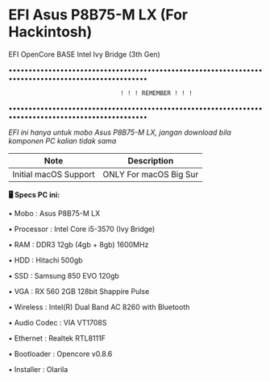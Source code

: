 # EFI Asus P8B75-M LX (For Hackintosh)
EFI OpenCore BASE Intel Ivy Bridge (3th Gen)

•••••••••••••••••••••••••••••••••••••••••••••••••••••••••••••••••••••••••••••••••••••••••••••••••••

                                   ! ! ! REMEMBER ! ! !

•••••••••••••••••••••••••••••••••••••••••••••••••••••••••••••••••••••••••••••••••••••••••••••••••••

*EFI ini hanya untuk mobo Asus P8B75-M LX, jangan download bila komponen PC kalian tidak sama*


| Note  | Description |
| ------------- | ------------- |
| Initial macOS Support  | ONLY For macOS Big Sur  |

**🖥 Specs PC ini:**

• Mobo : Asus P8B75-M LX

• Processor : Intel Core i5-3570 (Ivy Bridge)

• RAM : DDR3 12gb (4gb + 8gb) 1600MHz

• HDD : Hitachi 500gb

• SSD : Samsung 850 EVO 120gb

• VGA : RX 560 2GB 128bit Shappire Pulse

• Wireless : Intel(R) Dual Band AC 8260 with Bluetooth

• Audio Codec : VIA VT1708S

• Ethernet : Realtek RTL8111F

• Bootloader : Opencore v0.8.6

• Installer : Olarila

